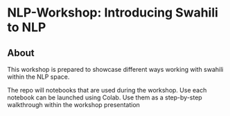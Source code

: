 # NLP-Workshop: Introducing Swahili to NLP

## About

This workshop is prepared to showcase different ways working with swahili within the NLP space.

The repo will notebooks that are used during the workshop. Use each notebook can be launched using Colab. Use them as a step-by-step walkthrough within the workshop presentation
